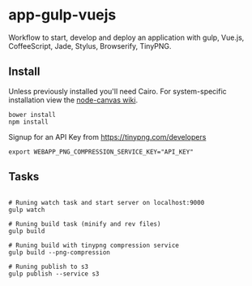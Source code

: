 app-gulp-vuejs
==============

Workflow to start, develop and deploy an application with gulp, Vue.js, CoffeeScript, Jade, Stylus, Browserify, TinyPNG.


## Install

Unless previously installed you'll need Cairo. For system-specific installation view the [node-canvas wiki](https://github.com/LearnBoost/node-canvas/wiki/_pages).

```shell
bower install
npm install
```

Signup for an API Key from https://tinypng.com/developers

```shell
export WEBAPP_PNG_COMPRESSION_SERVICE_KEY="API_KEY"
```

## Tasks

```shell

# Runing watch task and start server on localhost:9000 
gulp watch

# Runing build task (minify and rev files)
gulp build

# Runing build with tinypng compression service
gulp build --png-compression

# Runing publish to s3
gulp publish --service s3

```

